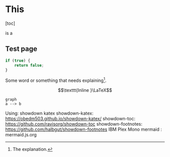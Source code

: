 # This

[toc]

is a

## Test page

```javascript
if (true) {
    return false;
}
```

Some word or something that needs explaining[^1].

[^1]: The explanation.

$$\texttt{Inline }\LaTeX$$

```mermaid
graph
a --> b
```

Using:
showdown
katex
showdown-katex: https://obedm503.github.io/showdown-katex/
showdown-toc: https://github.com/ravisorg/showdown-toc
showdown-footnotes: https://github.com/halbgut/showdown-footnotes
IBM Plex Mono
mermaid : mermaid.js.org


